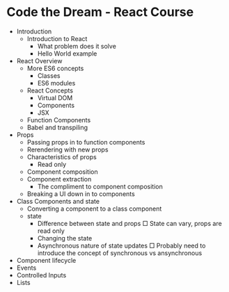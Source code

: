 # Code the Dream - React Course

* Introduction
    * Introduction to React
        * What problem does it solve
        * Hello World example
* React Overview
    * More ES6 concepts
        * Classes
        * ES6 modules
    * React Concepts
        * Virtual DOM
        * Components
        * JSX
    * Function Components
    * Babel and transpiling
* Props
    * Passing props in to function components
    * Rerendering with new props
    * Characteristics of props
        * Read only
    * Component composition
    * Component extraction
        * The compliment to component composition
    * Breaking a UI down in to components
* Class Components and state
    * Converting a component to a class component
    * state
        * Difference between state and props
            □ State can vary, props are read only
        * Changing the state
        * Asynchronous nature of state updates
            □ Probably need to introduce the concept of synchronous vs ansynchronous
* Component lifecycle
* Events
* Controlled Inputs
* Lists
		
		
			
		
